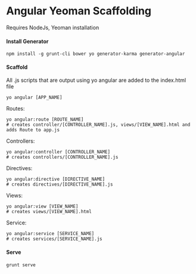 Angular Yeoman Scaffolding
==========================

Requires NodeJs, Yeoman installation


#### Install Generator

    npm install -g grunt-cli bower yo generator-karma generator-angular


#### Scaffold

All .js scripts that are output using yo angular are added to the index.html file


    yo angular [APP_NAME]
    
Routes:

    yo angular:route [ROUTE_NAME]
    # creates controller/[CONTROLLER_NAME].js, views/[VIEW_NAME].html and adds Route to app.js 


Controllers:

    yo angular:controller [CONTROLLER_NAME]
    # creates controllers/[CONTROLLER_NAME].js


Directives:

    yo angular:directive [DIRECTIVE_NAME]
    # creates directives/[DIRECTIVE_NAME].js


Views:

    yo angular:view [VIEW_NAME]
    # creates views/[VIEW_NAME].html

Service:

    yo angular:service [SERVICE_NAME]
    # creates services/[SERVICE_NAME].js


#### Serve

    grunt serve


